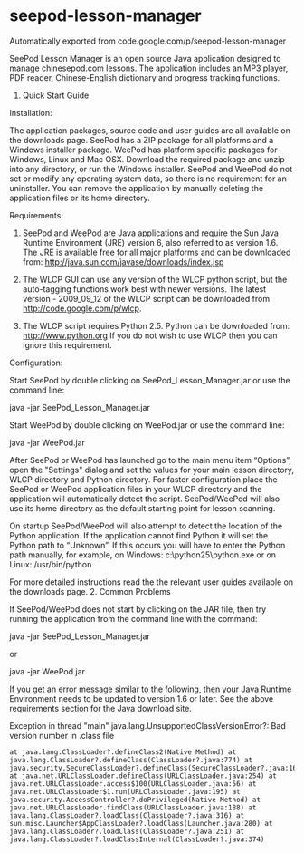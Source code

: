 # seepod-lesson-manager
Automatically exported from code.google.com/p/seepod-lesson-manager

SeePod Lesson Manager is an open source Java application designed to manage chinesepod.com lessons. The application includes an MP3 player, PDF reader, Chinese-English dictionary and progress tracking functions.
1. Quick Start Guide

Installation:

The application packages, source code and user guides are all available on the downloads page. SeePod has a ZIP package for all platforms and a Windows installer package. WeePod has platform specific packages for Windows, Linux and Mac OSX. Download the required package and unzip into any directory, or run the Windows installer. SeePod and WeePod do not set or modify any operating system data, so there is no requirement for an uninstaller. You can remove the application by manually deleting the application files or its home directory.

Requirements:

1. SeePod and WeePod are Java applications and require the Sun Java Runtime Environment (JRE) version 6, also referred to as version 1.6. The JRE is available free for all major platforms and can be downloaded from: http://java.sun.com/javase/downloads/index.jsp

2. The WLCP GUI can use any version of the WLCP python script, but the auto-tagging functions work best with newer versions. The latest version - 2009_09_12 of the WLCP script can be downloaded from http://code.google.com/p/wlcp.

3. The WLCP script requires Python 2.5. Python can be downloaded from: http://www.python.org If you do not wish to use WLCP then you can ignore this requirement.

Configuration:

Start SeePod by double clicking on SeePod_Lesson_Manager.jar or use the command line:

java -jar SeePod_Lesson_Manager.jar

Start WeePod by double clicking on WeePod.jar or use the command line:

java -jar WeePod.jar

After SeePod or WeePod has launched go to the main menu item “Options”, open the "Settings" dialog and set the values for your main lesson directory, WLCP directory and Python directory. For faster configuration place the SeePod or WeePod application files in your WLCP directory and the application will automatically detect the script. SeePod/WeePod will also use its home directory as the default starting point for lesson scanning.

On startup SeePod/WeePod will also attempt to detect the location of the Python application. If the application cannot find Python it will set the Python path to “Unknown”. If this occurs you will have to enter the Python path manually, for example, on Windows: c:\python25\python.exe or on Linux: /usr/bin/python

For more detailed instructions read the the relevant user guides available on the downloads page.
2. Common Problems

If SeePod/WeePod does not start by clicking on the JAR file, then try running the application from the command line with the command:

java -jar SeePod_Lesson_Manager.jar

or

java -jar WeePod.jar

If you get an error message similar to the following, then your Java Runtime Environment needs to be updated to version 1.6 or later. See the above requirements section for the Java download site.

Exception in thread \"main\" java.lang.UnsupportedClassVersionError?: Bad version number in .class file

    at java.lang.ClassLoader?.defineClass2(Native Method) at java.lang.ClassLoader?.defineClass(ClassLoader?.java:774) at java.security.SecureClassLoader?.defineClass(SecureClassLoader?.java:160) at java.net.URLClassLoader.defineClass(URLClassLoader.java:254) at java.net.URLClassLoader.access$100(URLClassLoader.java:56) at java.net.URLClassLoader$1.run(URLClassLoader.java:195) at java.security.AccessController?.doPrivileged(Native Method) at java.net.URLClassLoader.findClass(URLClassLoader.java:188) at java.lang.ClassLoader?.loadClass(ClassLoader?.java:316) at sun.misc.Launcher$AppClassLoader?.loadClass(Launcher.java:280) at java.lang.ClassLoader?.loadClass(ClassLoader?.java:251) at java.lang.ClassLoader?.loadClassInternal(ClassLoader?.java:374) 
